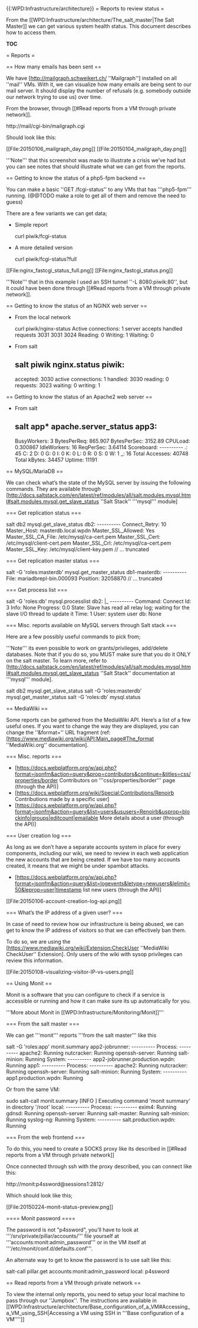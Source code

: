 {{:WPD:Infrastructure/architecture}}
= Reports to review status =

From the  [[WPD:Infrastructure/architecture/The_salt_master|The Salt Master]] we can get various system health status. This document describes how to access them.

__TOC__

= Reports =

== How many emails has been sent ==

We have  [http://mailgraph.schweikert.ch/ ''Mailgraph''] installed on all ''mail'' VMs. With it, we can visualize how many emails are being sent to our mail server. It should display the number of refusals (e.g. somebody outside our network trying to use us) over time.

From the browser, through [[#Read reports from a VM through private network]].

  http://mail/cgi-bin/mailgraph.cgi

Should look like this:

[[File:20150106_mailgraph_day.png]]
[[File:20150104_mailgraph_day.png]]

'''Note''' that this screenshot was made to illustrate a crisis we’ve had but you can see notes that should illustrate what we can get from the reports.

== Getting to know the status of a php5-fpm backend ==

You can make a basic ''GET /fcgi-status'' to any VMs that has '''php5-fpm''' running. (@@TODO make a role to get all of them and remove the need to guess)

There are a few variants we can get data;

* Simple report

  curl piwik/fcgi-status

* A more detailed version

  curl piwik/fcgi-status?full

[[File:nginx_fastcgi_status_full.png]]
[[File:nginx_fastcgi_status.png]]

'''Note''' that in this example I used an SSH tunnel ''-L 8080:piwik:80'', but it could have been done through [[#Read reports from a VM through private network]].

== Getting to know the status of an NGINX web server ==

* From the local network

  curl piwik/nginx-status
  Active connections: 1
  server accepts handled requests
   3031 3031 3024
  Reading: 0 Writing: 1 Waiting: 0

* From salt

  salt piwik nginx.status
  piwik:
    ----------
    accepted:
        3030
    active connections:
        1
    handled:
        3030
    reading:
        0
    requests:
        3023
    waiting:
        0
    writing:
        1
  

== Getting to know the status of an Apache2 web server ==

* From salt

  salt app\* apache.server_status
  app3:
    ----------
    BusyWorkers:
        3
    BytesPerReq:
        865.907
    BytesPerSec:
        3152.89
    CPULoad:
        0.300867
    IdleWorkers:
        16
    ReqPerSec:
        3.64114
    Scoreboard:
        ----------
        .:
            45
        C:
            2
        D:
            0
        G:
            0
        I:
            0
        K:
            0
        L:
            0
        R:
            0
        S:
            0
        W:
            1
        _:
            16
    Total Accesses:
        40748
    Total kBytes:
        34457
    Uptime:
        11191

== MySQL/MariaDB ==

We can check what’s the state of the MySQL server by issuing the following commands. They are available through [http://docs.saltstack.com/en/latest/ref/modules/all/salt.modules.mysql.html#salt.modules.mysql.get_slave_status ''Salt Stack'' '''mysql''' module]

=== Get replication status ===

  salt db2 mysql.get_slave_status
  db2:
    ----------
    Connect_Retry:
        10
    Master_Host:
        masterdb.local.wpdn
    Master_SSL_Allowed:
        Yes
    Master_SSL_CA_File:
        /etc/mysql/ca-cert.pem
    Master_SSL_Cert:
        /etc/mysql/client-cert.pem
    Master_SSL_Crl:
        /etc/mysql/ca-cert.pem
    Master_SSL_Key:
        /etc/mysql/client-key.pem
  // ... truncated  
 
=== Get replication master status ===

  salt -G 'roles:masterdb' mysql.get_master_status
  db1-masterdb:
    ----------
    File:
        mariadbrepl-bin.000093
    Position:
        32058870
  // ... truncated

=== Get process list ===

  salt -G 'roles:db' mysql.processlist
  db2:
    |_
      ----------
      Command:
          Connect
      Id:
          3
      Info:
          None
      Progress:
          0.0
      State:
          Slave has read all relay log; waiting for the slave I/O thread to update it
      Time:
          1
      User:
          system user
      db:
          None

=== Misc. reports available on MySQL servers through Salt stack  ===

Here are a few possibly useful commands to pick from;

'''Note''' its even possible to work on grants/privileges, add/delete databases. Note that if you do so, you MUST make sure that you do it ONLY on the salt master. To learn more, refer to [http://docs.saltstack.com/en/latest/ref/modules/all/salt.modules.mysql.html#salt.modules.mysql.get_slave_status ''Salt Stack'' documentation at '''mysql''' module].

  salt db2 mysql.get_slave_status
  salt -G 'roles:masterdb' mysql.get_master_status
  salt -G 'roles:db' mysql.status


== MediaWiki ==

Some reports can be gathered from the MediaWiki API. Here’s a list of a few useful ones. If you want to change the way they are displayed, you can change the ''&format='' URL fragment (ref: [https://www.mediawiki.org/wiki/API:Main_page#The_format ''MediaWiki.org'' documentation].

=== Misc. reports ===

* [https://docs.webplatform.org/w/api.php?format=jsonfm&action=query&prop=contributors&continue=&titles=css/properties/border Contributors on '''css/properties/border''' page (through the API)]
* [https://docs.webplatform.org/wiki/Special:Contributions/Renoirb Contributions made by a specific user]
* [https://docs.webplatform.org/w/api.php?format=jsonfm&action=query&list=users&ususers=Renoirb&usprop=blockinfo|groups|editcount|emailable More details about a user (through the API)]

=== User creation log ===

As long as we don’t have a separate accounts system in place for every components, including our wiki, we need to review in each web application the new accounts that are being created. If we have too many accounts created, it means that we might be under spambot attacks.

* [https://docs.webplatform.org/w/api.php?format=jsonfm&action=query&list=logevents&letype=newusers&lelimit=50&leprop=user|timestamp list new users (through the API)]

[[File:20150106-account-creation-log-api.png]]

=== What’s the IP address of a given user? ===

In case of need to review how our infrastructure is being abused, we can get to know the IP address of visitors so that we can effectively ban them.

To do so, we are using the [https://www.mediawiki.org/wiki/Extension:CheckUser ''MediaWiki CheckUser'' Extension]. Only users of the wiki with sysop privileges can review this information.

[[File:20150108-visualizing-visitor-IP-vs-users.png]]

== Using Monit ==

Monit is a software that you can configure to check if a service is accessible or running and how it can make sure its up automatically for you.

'''More about Monit in [[WPD:Infrastructure/Monitoring/Monit]]'''

=== From the salt master ===

We can get '''monit''' reports '''from the salt master''' like this

  salt -G 'roles:app' monit.summary
  app2-jobrunner:
    ----------
    Process:
        ----------
        apache2:
            Running
        nutcracker:
            Running
        openssh-server:
            Running
        salt-minion:
            Running
    System:
        ----------
        app2-jobrunner.production.wpdn:
            Running
  app1:
    ----------
    Process:
        ----------
        apache2:
            Running
        nutcracker:
            Running
        openssh-server:
            Running
        salt-minion:
            Running
    System:
        ----------
        app1.production.wpdn:
            Running

Or from the same VM:

  sudo salt-call monit.summary
  [INFO    ] Executing command 'monit summary' in directory '/root'
  local:
    ----------
    Process:
        ----------
        exim4:
            Running
        gdnsd:
            Running
        openssh-server:
            Running
        salt-master:
            Running
        salt-minion:
            Running
        syslog-ng:
            Running
    System:
        ----------
        salt.production.wpdn:
            Running

=== From the web frontend ===

To do this, you need to create a SOCKS proxy like its described in [[#Read reports from a VM through private network]]

Once connected through ssh with the proxy described, you can connect like this:

  http://monit:p4ssword@sessions1:2812/

Which should look like this;

[[File:20150224-monit-status-preview.png]]

==== Monit password ====

The password is not "p4ssword", you’ll have to look at '''/srv/private/pillar/accounts/''' file yourself at '''accounts:monit:admin_password''' or in the VM itself at '''/etc/monit/conf.d/defaults.conf'''.

An alternate way to get to know the password is to use salt like this:

  salt-call pillar.get accounts:monit:admin_password
  local:
    p4ssword

== Read reports from a VM through private network ==

To view the internal only reports, you need to setup your local machine to pass through our ''Jumpbox''. The instructions are available in [[WPD:Infrastructure/architecture/Base_configuration_of_a_VM#Accessing_a_VM_using_SSH|Accessing a VM using SSH in '''Base configuration of a VM'''']]
